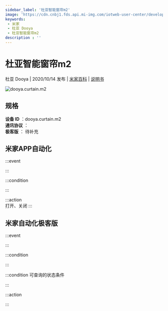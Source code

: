 ```yaml
---
sidebar_label: '杜亚智能窗帘m2'
image: 'https://cdn.cnbj1.fds.api.mi-img.com/iotweb-user-center/developer_1679048833608SEpBW4xY.png?GalaxyAccessKeyId=AKVGLQWBOVIRQ3XLEW&Expires=9223372036854775807&Signature=DSDBUHNmZZpXKSeVHV728HICDwg='
keywords: 
 - 米家
 - 杜亚 Dooya
 - 杜亚智能窗帘m2
description : ''
---
```

# 杜亚智能窗帘m2

杜亚 Dooya | 2020/10/14 发布 | [米家百科](https://home.mi.com/webapp/content/baike/product/index.html?model=dooya.curtain.m2) | [说明书](https://home.mi.com/views/introduction.html?model=dooya.curtain.m2&region=cn)

![dooya.curtain.m2](https://cdn.cnbj1.fds.api.mi-img.com/iotweb-user-center/developer_1679048833608SEpBW4xY.png?GalaxyAccessKeyId=AKVGLQWBOVIRQ3XLEW&Expires=9223372036854775807&Signature=DSDBUHNmZZpXKSeVHV728HICDwg=)

## 规格  
> 
**设备 ID** ：dooya.curtain.m2  
**通讯协议** ：  
**极客版**  ： 待补充 


## 米家APP自动化  

:::event  

:::

:::condition  

:::

:::action   
打开、关闭
:::

## 米家自动化极客版  

:::event  

:::

:::condition  

:::

:::condition 可查询的状态条件  

:::

:::action  

:::

        
